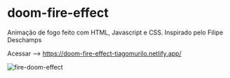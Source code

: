 # doom-fire-effect
Animação de fogo feito com HTML, Javascript e CSS. Inspirado pelo Filipe Deschamps

Acessar --> https://doom-fire-effect-tiagomurilo.netlify.app/

![fire-doom-effect](https://github.com/tiagomol1/doom-fire/blob/master/2021-02-01-09-39-28.gif)
